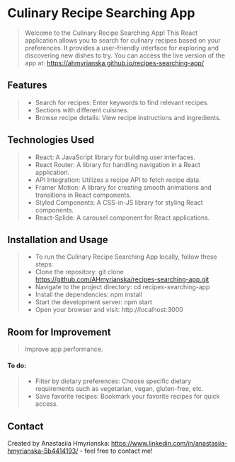 # Culinary Recipe Searching App
> Welcome to the Culinary Recipe Searching App! This React application allows you to search for culinary recipes based on your preferences. It provides a user-friendly interface for exploring and discovering new dishes to try. You can access the live version of the app at: https://ahmyrianska.github.io/recipes-searching-app/

## Features
> - Search for recipes: Enter keywords to find relevant recipes.
> - Sections with different cuisines.
> - Browse recipe details: View recipe instructions and ingredients.

## Technologies Used
> - React: A JavaScript library for building user interfaces.
> - React Router: A library for handling navigation in a React application.
> - API Integration: Utilizes a recipe API to fetch recipe data.
> - Framer Motion: A library for creating smooth animations and transitions in React components.
> - Styled Components: A CSS-in-JS library for styling React components.
> - React-Splide: A carousel component for React applications.

## Installation and Usage
> - To run the Culinary Recipe Searching App locally, follow these steps:
> - Clone the repository: git clone https://github.com/AHmyrianska/recipes-searching-app.git
> - Navigate to the project directory: cd recipes-searching-app
> - Install the dependencies: npm install
> - Start the development server: npm start
> - Open your browser and visit: http://localhost:3000

## Room for Improvement
> Improve app performance.

#### To do:
> - Filter by dietary preferences: Choose specific dietary requirements such as vegetarian, vegan, gluten-free, etc.
> - Save favorite recipes: Bookmark your favorite recipes for quick access.

## Contact
Created by Anastasiia Hmyrianska: https://www.linkedin.com/in/anastasiia-hmyrianska-5b4414193/ - feel free to contact me!
